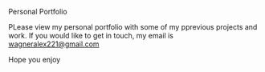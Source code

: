 Personal Portfolio

PLease view my personal portfolio with some of my pprevious projects and work. 
If you would like to get in touch, my email is wagneralex221@gmail.com

Hope you enjoy
